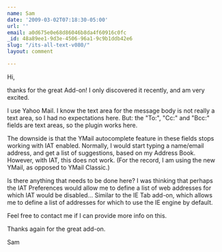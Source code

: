 ```yaml
---
name: Sam
date: '2009-03-02T07:18:30-05:00'
url: ''
email: a0d675e0e68d86046b8da4f60916c0fc
_id: 48a89ee1-9d3e-4506-96a1-9c9b1ddb42e6
slug: "/its-all-text-v080/"
layout: comment

---
```


Hi,

thanks for the great Add-on! I only discovered it recently, and am very excited.

I use Yahoo Mail. I know the text area for the message body is not really a text area, so I had no expectations here. But: the "To:", "Cc:" and "Bcc:" fields are text areas, so the plugin works here.

The downside is that the YMail autocomplete feature in these fields stops working with IAT enabled. Normally, I would start typing a name/email address, and get a list of suggestions, based on my Address Book. However, with IAT, this does not work. (For the record, I am using the new YMail, as opposed to YMail Classic.)

Is there anything that needs to be done here? I was thinking that perhaps the IAT Preferences would allow me to define a list of web addresses for which IAT would be disabled... Similar to the IE Tab add-on, which allows me to define a list of addresses for which to use the IE engine by default.

Feel free to contact me if I can provide more info on this.

Thanks again for the great add-on.

Sam
